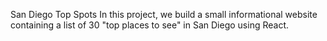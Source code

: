San Diego Top Spots
In this project, we build a small informational website containing a list of 30 "top places to see" in San Diego using React.
